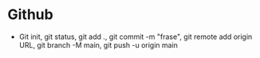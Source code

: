 # Github

- Git init, git status, git add ., git commit -m "frase", git remote add origin URL, git branch -M main, git push -u origin main